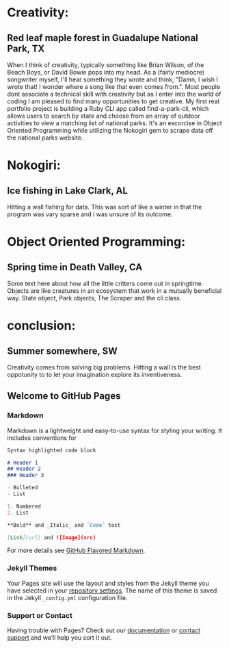 # Creativity: 
## Red leaf maple forest in Guadalupe National Park, TX

When I think of creativity, typically something like Brian Wilson, of the Beach Boys, or David Bowie pops into my head. As a (fairly mediocre) songwriter myself, I'll hear something they wrote and think, "Damn, I wish I wrote that! I wonder where a song like that even comes from.". Most people dont associate a technical skill with creativity but as I enter into the world of coding I am pleased to find many opportunities to get creative. My first real portfolio project is building a Ruby CLI app called find-a-park-cli, which allows users to search by state and choose from an array of outdoor activities to view a matching list of national parks. It's an excorcise in Object Oriented Programming while utilizing the Nokogiri gem to scrape data off the national parks website.

# Nokogiri: 
## Ice fishing in Lake Clark, AL 
Hitting a wall fishing for data. This was sort of like a winter in that the program was vary sparse and i was unsure of its outcome.


# Object Oriented Programming:
## Spring time in Death Valley, CA
Some text here about how all the little critters come out in springtime. Objects are like creatures in an ecosystem that work in a mutually beneficial way. State object, Park objects, The Scraper and the cli class.


# conclusion: 
## Summer somewhere, SW
Creativity comes from solving big problems. Hitting a wall is the best oppotunity to to let your imagination explore its inventiveness.
## Welcome to GitHub Pages



### Markdown

Markdown is a lightweight and easy-to-use syntax for styling your writing. It includes conventions for

```markdown
Syntax highlighted code block

# Header 1
## Header 2
### Header 3

- Bulleted
- List

1. Numbered
2. List

**Bold** and _Italic_ and `Code` text

[Link](url) and ![Image](src)
```

For more details see [GitHub Flavored Markdown](https://guides.github.com/features/mastering-markdown/).

### Jekyll Themes

Your Pages site will use the layout and styles from the Jekyll theme you have selected in your [repository settings](https://github.com/AustinRhoads/Enter_the_Wild_Coding_and_Creativity/settings). The name of this theme is saved in the Jekyll `_config.yml` configuration file.

### Support or Contact

Having trouble with Pages? Check out our [documentation](https://help.github.com/categories/github-pages-basics/) or [contact support](https://github.com/contact) and we’ll help you sort it out.
